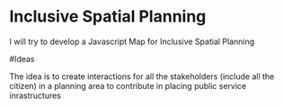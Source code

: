 # Inclusive Spatial Planning

I will try to develop a Javascript Map for Inclusive Spatial Planning

#Ideas

The idea is to create interactions for all the stakeholders (include all the citizen) in a planning area to contribute in placing public service inrastructures
